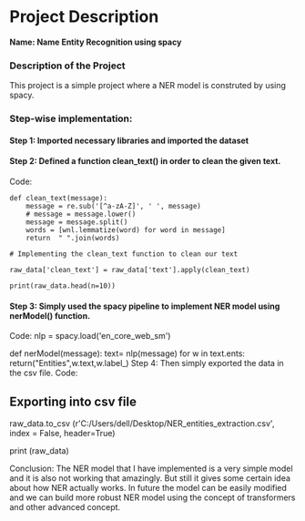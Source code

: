 # **Project Description**

**Name: Name Entity Recognition using spacy**

### <b> Description of the Project </b>

This project is a simple project where a NER model is construted by using spacy.

### Step-wise implementation:

#### Step 1: Imported necessary libraries and imported the dataset
#### Step 2: Defined a function clean_text() in order to clean the given text.

Code:
```
def clean_text(message):
    message = re.sub('[^a-zA-Z]', ' ', message)
    # message = message.lower()
    message = message.split()
    words = [wnl.lemmatize(word) for word in message]
    return  " ".join(words) 

# Implementing the clean_text function to clean our text

raw_data['clean_text'] = raw_data['text'].apply(clean_text)

print(raw_data.head(n=10))	
```

#### Step 3: Simply used the spacy pipeline to implement NER model using nerModel() function.
Code:
nlp = spacy.load('en_core_web_sm')

def nerModel(message):
    text= nlp(message)
    for w in text.ents:
        return("Entities",w.text,w.label_)
Step 4: Then simply exported the data in the csv file.
Code:
## Exporting into csv file

raw_data.to_csv (r'C:/Users/dell/Desktop/NER_entities_extraction.csv', index = False, header=True)

print (raw_data)



Conclusion: The NER model that I have implemented is a very simple model and it is also not working that amazingly. But still it gives some certain idea about how NER actually works. In future the model can be easily modified and we can build more robust NER model using the concept of transformers and other advanced concept.


